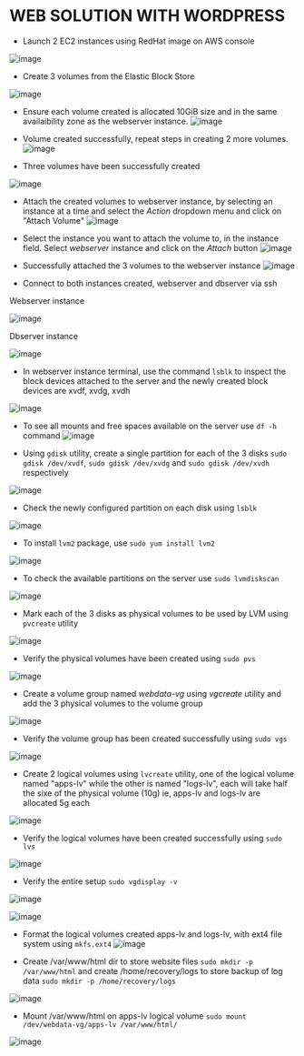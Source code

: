# WEB SOLUTION WITH WORDPRESS
- Launch 2 EC2 instances using RedHat image on AWS console

![image](https://user-images.githubusercontent.com/20463821/117064886-aa235b00-ad1e-11eb-8c4e-ce0206792598.png)

- Create 3 volumes from the Elastic Block Store

![image](https://user-images.githubusercontent.com/20463821/117065240-25850c80-ad1f-11eb-8a6a-cca06a55c75e.png)

- Ensure each volume created is allocated 10GiB size and in the same availaibility zone as the webserver instance.
![image](https://user-images.githubusercontent.com/20463821/117065716-bc51c900-ad1f-11eb-8d10-a7226c215a61.png)

- Volume created successfully, repeat steps in creating 2 more volumes.
![image](https://user-images.githubusercontent.com/20463821/117065870-e905e080-ad1f-11eb-89c7-74bf3c949540.png)

- Three volumes have been successfully created

![image](https://user-images.githubusercontent.com/20463821/117066064-2c604f00-ad20-11eb-980d-9b9b55a0531e.png)

- Attach the created volumes to webserver instance, by selecting an instance at a time and select the *Action* dropdown menu and click on "Attach Volume"
![image](https://user-images.githubusercontent.com/20463821/117066384-911ba980-ad20-11eb-9a3d-b66acc921b2d.png)

- Select the instance you want to attach the volume to, in the instance field. Select *webserver* instance and click on the *Attach* button
![image](https://user-images.githubusercontent.com/20463821/117066648-e657bb00-ad20-11eb-8d0b-e28108d214ca.png)

- Successfully attached the 3 volumes to the webserver instance
![image](https://user-images.githubusercontent.com/20463821/117067358-d2608900-ad21-11eb-87a9-f0837d03b2d4.png)

- Connect to both instances created, webserver and dbserver via ssh

Webserver instance

![image](https://user-images.githubusercontent.com/20463821/117067732-4b5fe080-ad22-11eb-869a-adf7dbebe650.png)

Dbserver instance

![image](https://user-images.githubusercontent.com/20463821/117067837-67fc1880-ad22-11eb-9af3-3675cec3cbab.png)

- In webserver instance terminal, use the command `lsblk` to inspect the block devices attached to the server and the newly created block devices are xvdf, xvdg, xvdh

![image](https://user-images.githubusercontent.com/20463821/117069898-f4a7d600-ad24-11eb-93b9-64464788c333.png)

- To see all mounts and free spaces available on the server use `df -h` command
![image](https://user-images.githubusercontent.com/20463821/117070327-7a2b8600-ad25-11eb-9236-79d903c5ff07.png)

- Using `gdisk` utility, create a single partition for each of the 3 disks `sudo gdisk /dev/xvdf`, `sudo gdisk /dev/xvdg` and `sudo gdisk /dev/xvdh` respectively

 ![image](https://user-images.githubusercontent.com/20463821/117073187-7863c180-ad29-11eb-8bb5-77ba279b1903.png)

- Check the newly configured partition on each disk using `lsblk`
 
![image](https://user-images.githubusercontent.com/20463821/117073391-bcef5d00-ad29-11eb-928d-2a8f2974e0d4.png)

- To install `lvm2` package, use `sudo yum install lvm2`
 
![image](https://user-images.githubusercontent.com/20463821/117073582-0770d980-ad2a-11eb-8eb4-f9344bf39487.png)

- To check the available partitions on the server use `sudo lvmdiskscan`
 
![image](https://user-images.githubusercontent.com/20463821/117073762-499a1b00-ad2a-11eb-96bf-0ed68fac2603.png)

- Mark each of the 3 disks as physical volumes to be used by LVM using `pvcreate` utility
 
![image](https://user-images.githubusercontent.com/20463821/117074179-eb216c80-ad2a-11eb-937e-b6eb96759864.png)

- Verify the physical volumes have been created using `sudo pvs`
 
![image](https://user-images.githubusercontent.com/20463821/117074351-173ced80-ad2b-11eb-86eb-e5cfa12c6aca.png)

- Create a volume group named *webdata-vg* using *vgcreate* utility and add the 3 physical volumes to the volume group
 
![image](https://user-images.githubusercontent.com/20463821/117074760-afd36d80-ad2b-11eb-859d-567e6db3279d.png)

- Verify the volume group has been created successfully using `sudo vgs`
 
![image](https://user-images.githubusercontent.com/20463821/117074860-d72a3a80-ad2b-11eb-8419-ccf42b5b47d8.png)

- Create 2 logical volumes using `lvcreate` utility, one of the logical volume named "apps-lv" while the other is named "logs-lv", each will take half the sixe of the physical volume (10g) ie, apps-lv and logs-lv are allocated 5g each

![image](https://user-images.githubusercontent.com/20463821/117076373-325d2c80-ad2e-11eb-922b-e424d7a1e88e.png)

- Verify the logical volumes have been created successfully using `sudo lvs`

![image](https://user-images.githubusercontent.com/20463821/117076484-5de01700-ad2e-11eb-989b-2ae2389bd710.png)

- Verify the entire setup `sudo vgdisplay -v`

![image](https://user-images.githubusercontent.com/20463821/117076650-a1d31c00-ad2e-11eb-8e7f-59a280f6ac16.png)

![image](https://user-images.githubusercontent.com/20463821/117076680-b1526500-ad2e-11eb-8481-ad276adf0d34.png)

- Format the logical volumes created apps-lv and logs-lv, with ext4 file system using `mkfs.ext4`
![image](https://user-images.githubusercontent.com/20463821/117076970-38074200-ad2f-11eb-8e8d-bc4f5d96ea50.png)

- Create /var/www/html dir to store website files `sudo mkdir -p /var/www/html` and create /home/recovery/logs to store backup of log data `sudo mkdir -p /home/recovery/logs`

![image](https://user-images.githubusercontent.com/20463821/117079688-2b391d00-ad34-11eb-8293-a4a23e1760de.png)

- Mount /var/www/html on apps-lv logical volume `sudo mount /dev/webdata-vg/apps-lv /var/www/html/`

![image](https://user-images.githubusercontent.com/20463821/117079808-72bfa900-ad34-11eb-9ab1-b8cd65290835.png)














